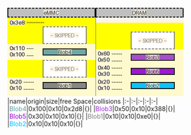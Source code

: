 ![memory map diagram](tests.test_docs_two_maps_cropped.png)
|name|origin|size|free Space|collisions
|:-|:-|:-|:-|:-|
|<span style='color:cadetblue'>Blob4</span>|0x100|0x10|0x2d8|{}|
|<span style='color:darkorchid'>Blob3</span>|0x50|0x10|0x388|{}|
|<span style='color:darkviolet'>Blob5</span>|0x30|0x10|0x10|{}|
|<span style='color:grey'>Blob1</span>|0x10|0x10|0xe0|{}|
|<span style='color:deepskyblue'>Blob2</span>|0x10|0x10|0x10|{}|
